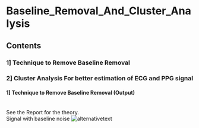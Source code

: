 # Baseline_Removal_And_Cluster_Analysis
## Contents<br>
### 1] Technique to Remove Baseline Removal<br>
### 2] Cluster Analysis For better estimation of ECG and PPG signal<br>

#### 1] Technique to Remove Baseline Removal (Output)
<br>See the Report for the theory.
<br>Signal with baseline noise
![alternativetext](https://github.com/waranyoghes/baseline_removal_and_cluster_analysis/img/blob/master/baseline_nosie.png?raw=true)





